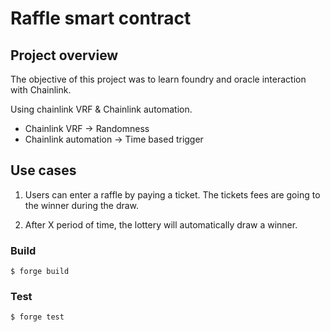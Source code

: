 # Raffle smart contract

## Project overview

The objective of this project was to learn foundry and oracle interaction with Chainlink.

Using chainlink VRF & Chainlink automation.

- Chainlink VRF -> Randomness
- Chainlink automation -> Time based trigger

## Use cases
1. Users can enter a raffle by paying a ticket.
   The tickets fees are going to the winner during the draw.

2. After X period of time, the lottery will automatically draw a winner.

### Build

```shell
$ forge build
```

### Test

```shell
$ forge test
```
